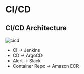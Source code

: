 # CI/CD

## CI/CD Architecture
![cicd](https://user-images.githubusercontent.com/59479926/209427712-319ef673-ee62-40ba-91ca-50e5258f4420.png)

- CI -> Jenkins
- CD -> ArgoCD
- Alert -> Slack
- Container Repo -> Amazon ECR
